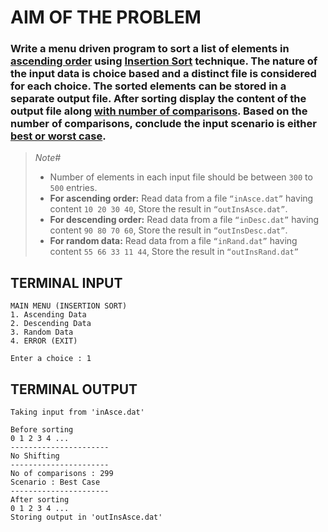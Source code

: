 # AIM OF THE PROBLEM
### Write a menu driven program to sort a list of elements in <u>ascending order</u> using <u>Insertion Sort</u> technique. The nature of the input data is choice based and a distinct file is considered for each choice. The sorted elements can be stored in a separate output file. After sorting display the content of the output file along <u>with number of comparisons</u>. Based on the number of comparisons, conclude the input scenario is either <u>best or worst case</u>.

> _Note#_
> - Number of elements in each input file should be between `300` to `500` entries.
> - __For ascending order:__ Read data from a file `“inAsce.dat”` having content `10 20 30 40`, Store the result in `“outInsAsce.dat”`.
>- __For descending order:__ Read data from a file `“inDesc.dat”` having content `90 80 70 60`, Store the result in `“outInsDesc.dat”`.
> - __For random data:__ Read data from a file `“inRand.dat”` having content `55 66 33 11 44`, Store the result in `“outInsRand.dat”`

## TERMINAL INPUT
```console
MAIN MENU (INSERTION SORT)
1. Ascending Data
2. Descending Data
3. Random Data
4. ERROR (EXIT)

Enter a choice : 1
```
## TERMINAL OUTPUT
```console
Taking input from 'inAsce.dat'

Before sorting
0 1 2 3 4 ...
----------------------
No Shifting
----------------------
No of comparisons : 299
Scenario : Best Case
----------------------
After sorting
0 1 2 3 4 ...
Storing output in 'outInsAsce.dat'
```